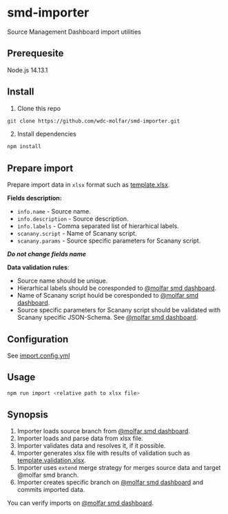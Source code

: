 # smd-importer
Source Management Dashboard import utilities 

## Prerequesite

Node.js 14.13.1

## Install

1. Clone this repo
```sh
git clone https://github.com/wdc-molfar/smd-importer.git
```

2. Install dependencies
```sh
npm install
```

## Prepare import

Prepare import data in ```xlsx``` format such as [template.xlsx](./template.xlsx).

**Fields description:**
- ```info.name``` - Source name.
- ```info.description``` - Source description.
- ```info.labels``` - Comma separated list of hierarhical labels.
- ```scanany.script``` - Name of Scanany script.
- ```scanany.params``` - Source specific parameters for Scanany script.

***Do not change fields name***

**Data validation rules**:
- Source name should be unique.
- Hierarhical labels should be coresponded to [@molfar smd dashboard](https://nevada-jace-dev.herokuapp.com/design/@molfar-smd-schema).
- Name of Scanany script hould be coresponded to [@molfar smd dashboard](https://nevada-jace-dev.herokuapp.com/design/@molfar-smd-schema).
- Source specific parameters for Scanany script should be validated with Scanany specific JSON-Schema. See [@molfar smd dashboard](https://nevada-jace-dev.herokuapp.com/design/@molfar-smd-schema).

## Configuration
See [import.config.yml](./import.config.yml)


## Usage

```sh
npm run import <relative path to xlsx file>
```

## Synopsis

1. Importer loads source branch from [@molfar smd dashboard](https://nevada-jace-dev.herokuapp.com/design/@molfar-smd-schema).
2. Importer loads and parse data from xlsx file.
3. Importer validates data and resolves it, if it possible.
4. Importer generates xlsx file with results of validation such as [template.validation.xlsx](./template.validation.xlsx).
5. Importer uses ```extend``` merge strategy for merges source data and target @molfar smd branch.
6. Importer creates specific branch on [@molfar smd dashboard](https://nevada-jace-dev.herokuapp.com/design/@molfar-smd-schema) and commits imported data.

You can verify imports on [@molfar smd dashboard](https://nevada-jace-dev.herokuapp.com/design/@molfar-smd-schema). 

